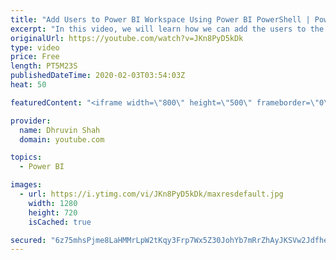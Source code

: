 ```yaml
---
title: "Add Users to Power BI Workspace Using Power BI PowerShell | Power BI and PowerShell"
excerpt: "In this video, we will learn how we can add the users to the Power BI Workspace using Windows PowerShell. With this, we will also check how we can change the assigned role to the existing users. In Power BI we can assign different permissions to the users such as Admin, Member, and Contributor.  In this"
originalUrl: https://youtube.com/watch?v=JKn8PyD5kDk
type: video
price: Free
length: PT5M23S
publishedDateTime: 2020-02-03T03:54:03Z
heat: 50

featuredContent: "<iframe width=\"800\" height=\"500\" frameborder=\"0\" src=\"https://www.youtube.com/embed/JKn8PyD5kDk\" allow=\"accelerometer; autoplay; encrypted-media; gyroscope; picture-in-picture\" allowfullscreen></iframe>"

provider:
  name: Dhruvin Shah
  domain: youtube.com

topics:
  - Power BI

images:
  - url: https://i.ytimg.com/vi/JKn8PyD5kDk/maxresdefault.jpg
    width: 1280
    height: 720
    isCached: true

secured: "6z75mhsPjme8LaHMMrLpW2tKqy3Frp7Wx5Z30JohYb7mRrZhAyJKSVw2JdfhepDwRE9k57EdKwm1v3+okpr+nI1XH32/hexPwiAdQnVbcghjtOGVOqkmMsKywRwogTLt3YuqktKRIPGhilypW49x8t7D210gyEW/qWscPRh+Sgeda9/pJDzTUod6X4zhbrAbeK+Giaclmx1k2XnB+8oBKS7J/6aDn3G0kXHCkt+Qj5CozHaaHme4U/u2iliUFXxeeKuRkegvYYqVyID0eUXODsis4Ax63pVL9BfjfSTyfvWYQfLzF2Ni+/DI3KLzJNZd0sZdaVWfS3L7jJU0pd3bVRHJWR8ZgzaW7Rf3mOXCDu2RaWdLaPafquI5yvz59IXqCTISNxnQBuP/DnM8tU3mnU38yAl0dfxTtljDRvPLtqY=;KzYmEGYaQHHrGxpxZLoDbw=="
---
```


